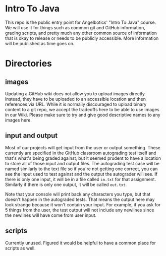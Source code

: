 # Intro To Java

This repo is the public entry point for Angelbotics' "Intro To Java" course. We will use it for things such as common git and GitHub information, grading scripts, and pretty much any other common source of information that is okay to release or needs to be publicly accessible. More information will be published as time goes on.

# Directories
## images
Updating a GitHub wiki does not allow you to upload images directly. Instead, they have to be uploaded to an accessible location and then references via URL. While it is normally discouraged to upload binary content to a git repo, we accept the tradeoffs here to be able to use images in our Wiki. Please make sure to try and give good descriptive names to any images here.

## input and output
Most of our projects will get input from the user or output something. These currently are specified in the GitHub classroom autograding test itself and that's what's being graded against, but it seemed prudent to have a location to store all of those input and output files. The autograding test case will be named similarly to the text file so if you're not getting one correct, you can see the input used to test against and the output the autograder will see. If there is only one input, it will be in a file called `in.txt` for that assignment. Similarly if there is only one output, it will be called `out.txt`.

Note that your console will print back any characters you type, but that doesn't happen in the autograded tests. That means the output here may look strange because it won't contain your input. For example, if you ask for 5 things from the user, the test output will not include any newlines since the newlines will have come from user input.

## scripts
Currently unused. Figured it would be helpful to have a common place for scripts as well.